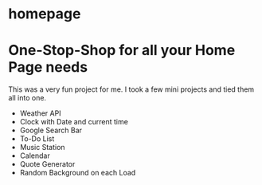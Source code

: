 # homepage
<h1>One-Stop-Shop for all your Home Page needs</h1>
<section>
This was a very fun project for me. I took a few mini projects and tied them all into one.   
<ul>
<li>Weather API</li>
<li>Clock with Date and current time</li>
<li>Google Search Bar</li>
<li>To-Do List</li>
<li>Music Station</li>
<li>Calendar</li>
<li>Quote Generator</li>
<li>Random Background on each Load</li>
</ul>
</section>
